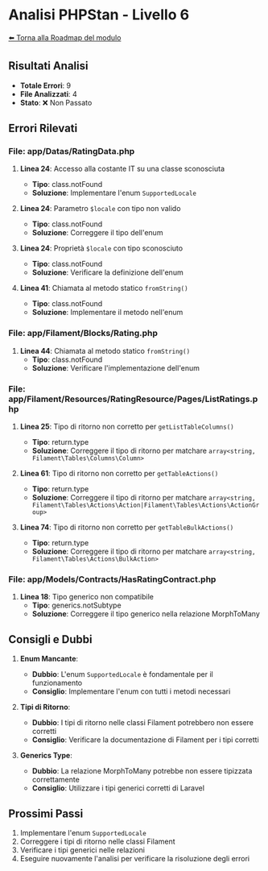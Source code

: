 # Analisi PHPStan - Livello 6

[⬅️ Torna alla Roadmap del modulo](../roadmap.md)


## Risultati Analisi
- **Totale Errori**: 9
- **File Analizzati**: 4
- **Stato**: ❌ Non Passato

## Errori Rilevati

### File: app/Datas/RatingData.php
1. **Linea 24**: Accesso alla costante IT su una classe sconosciuta
   - **Tipo**: class.notFound
   - **Soluzione**: Implementare l'enum `SupportedLocale`

2. **Linea 24**: Parametro `$locale` con tipo non valido
   - **Tipo**: class.notFound
   - **Soluzione**: Correggere il tipo dell'enum

3. **Linea 24**: Proprietà `$locale` con tipo sconosciuto
   - **Tipo**: class.notFound
   - **Soluzione**: Verificare la definizione dell'enum

4. **Linea 41**: Chiamata al metodo statico `fromString()`
   - **Tipo**: class.notFound
   - **Soluzione**: Implementare il metodo nell'enum

### File: app/Filament/Blocks/Rating.php
1. **Linea 44**: Chiamata al metodo statico `fromString()`
   - **Tipo**: class.notFound
   - **Soluzione**: Verificare l'implementazione dell'enum

### File: app/Filament/Resources/RatingResource/Pages/ListRatings.php
1. **Linea 25**: Tipo di ritorno non corretto per `getListTableColumns()`
   - **Tipo**: return.type
   - **Soluzione**: Correggere il tipo di ritorno per matchare `array<string, Filament\Tables\Columns\Column>`

2. **Linea 61**: Tipo di ritorno non corretto per `getTableActions()`
   - **Tipo**: return.type
   - **Soluzione**: Correggere il tipo di ritorno per matchare `array<string, Filament\Tables\Actions\Action|Filament\Tables\Actions\ActionGroup>`

3. **Linea 74**: Tipo di ritorno non corretto per `getTableBulkActions()`
   - **Tipo**: return.type
   - **Soluzione**: Correggere il tipo di ritorno per matchare `array<string, Filament\Tables\Actions\BulkAction>`

### File: app/Models/Contracts/HasRatingContract.php
1. **Linea 18**: Tipo generico non compatibile
   - **Tipo**: generics.notSubtype
   - **Soluzione**: Correggere il tipo generico nella relazione MorphToMany

## Consigli e Dubbi
1. **Enum Mancante**: 
   - **Dubbio**: L'enum `SupportedLocale` è fondamentale per il funzionamento
   - **Consiglio**: Implementare l'enum con tutti i metodi necessari

2. **Tipi di Ritorno**:
   - **Dubbio**: I tipi di ritorno nelle classi Filament potrebbero non essere corretti
   - **Consiglio**: Verificare la documentazione di Filament per i tipi corretti

3. **Generics Type**:
   - **Dubbio**: La relazione MorphToMany potrebbe non essere tipizzata correttamente
   - **Consiglio**: Utilizzare i tipi generici corretti di Laravel

## Prossimi Passi
1. Implementare l'enum `SupportedLocale`
2. Correggere i tipi di ritorno nelle classi Filament
3. Verificare i tipi generici nelle relazioni
4. Eseguire nuovamente l'analisi per verificare la risoluzione degli errori 
